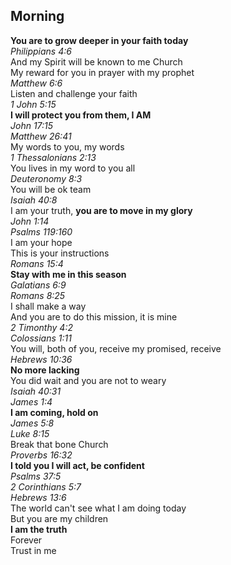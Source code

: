 ## Morning

**You are to grow deeper in your faith today**  
_Philippians 4:6_  
And my Spirit will be known to me Church  
My reward for you in prayer with my prophet  
_Matthew 6:6_  
Listen and challenge your faith  
_1 John 5:15_  
**I will protect you from them, I AM**  
_John 17:15_  
_Matthew 26:41_  
My words to you, my words  
_1 Thessalonians 2:13_  
You lives in my word to you all  
_Deuteronomy 8:3_  
You will be ok team  
_Isaiah 40:8_  
I am your truth, **you are to move in my glory**  
_John 1:14_  
_Psalms 119:160_  
I am your hope  
This is your instructions  
_Romans 15:4_  
**Stay with me in this season**  
_Galatians 6:9_  
_Romans 8:25_  
I shall make a way  
And you are to do this mission, it is mine  
_2 Timonthy 4:2_  
_Colossians 1:11_  
You will, both of you, receive my promised, receive  
_Hebrews 10:36_  
**No more lacking**  
You did wait and you are not to weary  
_Isaiah 40:31_  
_James 1:4_  
**I am coming, hold on**  
_James 5:8_  
_Luke 8:15_  
Break that bone Church  
_Proverbs 16:32_  
**I told you I will act, be confident**  
_Psalms 37:5_  
_2 Corinthians 5:7_  
_Hebrews 13:6_  
The world can't see what I am doing today  
But you are my children  
**I am the truth**  
Forever  
Trust in me  

